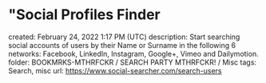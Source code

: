 # "Social Profiles Finder

created: February 24, 2022 1:17 PM (UTC)
description: Start searching social accounts of users by their Name or Surname in the following 6 networks: Facebook, LinkedIn, Instagram, Google+, Vimeo and Dailymotion.
folder: BOOKMRKS-MTHRFCKR / SEARCH PARTY MTHRFCKR! / Misc
tags: Search, misc
url: https://www.social-searcher.com/search-users